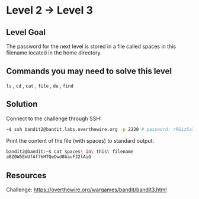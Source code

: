 # Level 2 → Level 3

## Level Goal
The password for the next level is stored in a file called spaces in this filename located in the home directory.

## Commands you may need to solve this level
`ls` , `cd` , `cat` , `file` , `du` , `find`

## Solution

Connect to the challenge through SSH:

```sh
~$ ssh bandit2@bandit.labs.overthewire.org -p 2220 # password: rRGizSaX8Mk1RTb1CNQoXTcYZWU6lgzi
```

Print the content of the file (with spaces) to standard output:

```sh
bandit2@bandit:~$ cat spaces\ in\ this\ filename
aBZ0W5EmUfAf7kHTQeOwd8bauFJ2lAiG
```

## Resources

Challenge: https://overthewire.org/wargames/bandit/bandit3.html